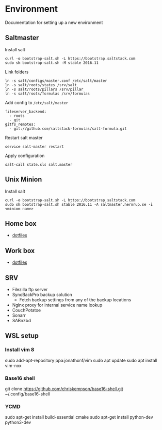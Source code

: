 # Environment
Documentation for setting up a new environment

## Saltmaster
Install salt

```
curl -o bootstrap-salt.sh -L https://bootstrap.saltstack.com
sudo sh bootstrap-salt.sh -M stable 2016.11
```

Link folders

```
ln -s salt/configs/master.conf /etc/salt/master
ln -s salt/roots/states /srv/salt
ln -s salt/roots/pillars /srv/pillar
ln -s salt/roots/formulas /srv/formulas
```

Add config to `/etc/salt/master`

```
fileserver_backend:
  - roots
  - git
gitfs_remotes:
  - git://github.com/saltstack-formulas/salt-formula.git

```

Restart salt master
```
service salt-master restart
```

Apply configuration
```
salt-call state.sls salt.master
```

## Unix Minion

Install salt
```
curl -o bootstrap-salt.sh -L https://bootstrap.saltstack.com
sudo sh bootstrap-salt.sh stable 2016.11 -A saltmaster.hernrup.se -i <minion name>
```


## Home box
- [dotfiles](https://github.com/Hernrup/dotfiles)

## Work box
- [dotfiles](https://github.com/Hernrup/dotfiles)

## SRV
- Filezilla ftp server
- SyncBackPro backup solution
  - Fetch backup settings from any of the backup locations
- Nginx proxy for internal service name lookup
- CouchPotatoe
- Sonarr
- SABnzbd


## WSL setup

### Install vim 8
sudo add-apt-repository ppa:jonathonf/vim
sudo apt update
sudo apt install vim-nox

### Base16 shell
git clone https://github.com/chriskempson/base16-shell.git ~/.config/base16-shell

### YCMD
sudo apt-get install build-essential cmake
sudo apt-get install python-dev python3-dev
